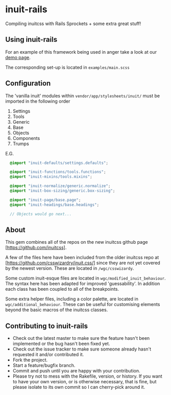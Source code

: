 inuit-rails
===========

Compiling inuitcss with Rails Sprockets + some extra great stuff!

Using inuit-rails
------------------

For an example of this framework being used in anger take a look at our
[demo page](https://wegotcoders-inuit-rails-demo.herokuapp.com/).

The corresponding set-up is located in `examples/main.scss`

Configuration
--------------

The 'vanilla inuit' modules within `vendor/app/stylesheets/inuit/` must be imported in the following order

1. Settings
2. Tools
3. Generic
4. Base
5. Objects
6. Components
7. Trumps

E.G.

```scss
  @import "inuit-defaults/settings.defaults";

  @import "inuit-functions/tools.functions";
  @import "inuit-mixins/tools.mixins";

  @import "inuit-normalize/generic.normalize";
  @import "inuit-box-sizing/generic.box-sizing";

  @import "inuit-page/base.page";
  @import "inuit-headings/base.headings";

  // Objects would go next...
```

About
-----

This gem combines all of the repos on the new inuitcss github page
[https://github.com/inuitcss].

A few of the files here have been included from the older inuitcss repo at
[https://github.com/csswizardry/inuit.css/] since they are not yet covered by the
newest version. These are located in `/wgc/csswizardy`.

Some custom inuit-esque files are located in `wgc/modified_inuit_behaviour`.
The syntax here has been adapted for improved 'guessability'. In addition each
class has been coupled to all of the breakpoints.

Some extra helper files, including a color palette, are located in
`wgc/additional_behaviour`. These can be useful
for customising elements beyond the basic macros of the inuitcss
classes.

Contributing to inuit-rails
---------------------------

* Check out the latest master to make sure the feature hasn't been implemented or the bug hasn't been fixed yet.
* Check out the issue tracker to make sure someone already hasn't requested it and/or contributed it.
* Fork the project.
* Start a feature/bugfix branch.
* Commit and push until you are happy with your contribution.
* Please try not to mess with the Rakefile, version, or history. If you want to have your own version, or is otherwise necessary, that is fine, but please isolate to its own commit so I can cherry-pick around it.

